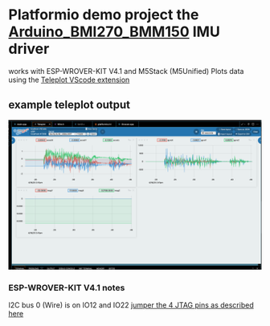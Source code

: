 # Platformio demo project the [Arduino_BMI270_BMM150](https://github.com/arduino-libraries/Arduino_BMI270_BMM150) IMU driver

works with ESP-WROVER-KIT V4.1 and M5Stack (M5Unified)
Plots data using the [Teleplot VScode extension](https://marketplace.visualstudio.com/items?itemName=alexnesnes.teleplot)

## example teleplot output

<img src="Bildschirmfoto 2023-04-16 um 14.44.08.png"/>

### ESP-WROVER-KIT V4.1  notes

I2C bus 0 (Wire) is on IO12 and IO22
[jumper the 4 JTAG pins as described here](https://docs.espressif.com/projects/esp-idf/en/latest/esp32/hw-reference/esp32/get-started-wrover-kit.html)
